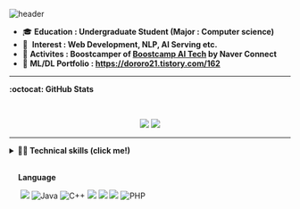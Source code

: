 ![header](https://capsule-render.vercel.app/api?type=waving&color=timeGradient&height=240&section=header&text=Failure%20is%20delay,%20but%20not%20defeat%20🔨&fontSize=36&animation=fadeIn&fontAlignY=36)

- 🎓 **Education : Undergraduate Student (Major : Computer science)**
- :balloon: &nbsp;**Interest : Web Development, NLP, AI Serving etc.**
- :eyes: **Activites : Boostcamper of [Boostcamp AI Tech](https://boostcamp.connect.or.kr/program.html) by Naver Connect**
- :notebook_with_decorative_cover: **ML/DL Portfolio :  https://dororo21.tistory.com/162**

----


<strong>:octocat: GitHub Stats</strong>

<br/>

<p align = "center">
  <img src = "https://github-readme-stats.vercel.app/api?username=JAEWOOSUN&show_icons=true&theme=radical&count_private=true&line_height=27">
  <img src = "https://github-readme-stats.vercel.app/api/top-langs/?username=JAEWOOSUN&theme=radical&langs_count=4">
</p>

----
<details>
<summary><strong>👩‍💻 Technical skills (click me!)</strong>

<br>
<br>

&nbsp;&nbsp;&nbsp;&nbsp;<strong>Language</strong>
<br>
<p align="left">
    &nbsp;&nbsp;&nbsp;&nbsp;
    <img src="https://img.shields.io/badge/python%20-%2314354C.svg?&style=for-the-badge&logo=python&logoColor=white"/>
    <img alt="Java" src="https://img.shields.io/badge/java-%23ED8B00.svg?style=for-the-badge&logo=java&logoColor=white"/>
    <img alt="C++" src="https://img.shields.io/badge/c++-%2300599C.svg?style=for-the-badge&logo=c%2B%2B&logoColor=white"/>
    <img src="https://img.shields.io/badge/javascript%20-%23323330.svg?&style=for-the-badge&logo=javascript&logoColor=%23F7DF1E"/>
    <img src="https://img.shields.io/badge/html5%20-%23E34F26.svg?&style=for-the-badge&logo=html5&logoColor=white"/>
    <img src="https://img.shields.io/badge/css3%20-%231572B6.svg?&style=for-the-badge&logo=css3&logoColor=white"/>
    <img alt="PHP" src="https://img.shields.io/badge/php-%23777BB4.svg?style=for-the-badge&logo=php&logoColor=white"/>

</p>
<br>
</summary>
&nbsp;&nbsp;&nbsp;&nbsp;<strong>Frameworks and libraries - Web</strong>
<br>
<br>
<p align="left">
    &nbsp;&nbsp;&nbsp;&nbsp;
    <img alt="Spring" src="https://img.shields.io/badge/spring-%236DB33F.svg?style=for-the-badge&logo=spring&logoColor=white"/>
    <img alt="Django" src="https://img.shields.io/badge/django-%23092E20.svg?style=for-the-badge&logo=django&logoColor=white"/>
    <img alt="jQuery" src="https://img.shields.io/badge/jquery-%230769AD.svg?style=for-the-badge&logo=jquery&logoColor=white"/>
    <img alt="MySQL" src="https://img.shields.io/badge/mysql-%2300f.svg?style=for-the-badge&logo=mysql&logoColor=white"/>
</p>
<br>
&nbsp;&nbsp;&nbsp;&nbsp;<strong>Frameworks and libraries - ML/DL</strong>
<br>
<br>
<p align="left">
    &nbsp;&nbsp;&nbsp;&nbsp;
    <img src="https://img.shields.io/badge/PyTorch%20-%23EE4C2C.svg?&style=for-the-badge&logo=PyTorch&logoColor=white" />
    <img src="https://user-images.githubusercontent.com/37205213/122739834-5369e480-d2be-11eb-8402-880dbb82ad2a.png" width="11%"/>
    <img src="https://img.shields.io/badge/pandas%20-%23150458.svg?&style=for-the-badge&logo=pandas&logoColor=white" />
    <img src="https://img.shields.io/badge/numpy%20-%23013243.svg?&style=for-the-badge&logo=numpy&logoColor=white" />
    <img alt="OpenCV" src="https://img.shields.io/badge/opencv-%23white.svg?style=for-the-badge&logo=opencv&logoColor=white"/>
</p>
<br>
&nbsp;&nbsp;&nbsp;&nbsp;<strong>etc.</strong>
<br>
<br>
<p align="left">
    &nbsp;&nbsp;&nbsp;&nbsp;
    <img alt="AWS" src="https://img.shields.io/badge/AWS-%23FF9900.svg?style=for-the-badge&logo=amazon-aws&logoColor=white"/>
    <img alt="Docker" src="https://img.shields.io/badge/docker-%230db7ed.svg?style=for-the-badge&logo=docker&logoColor=white"/>
    <img alt="Apache" src="https://img.shields.io/badge/apache-%23D42029.svg?style=for-the-badge&logo=apache&logoColor=white"/>
    <img alt="Linux" src="https://img.shields.io/badge/Linux-FCC624?style=for-the-badge&logo=linux&logoColor=black">
    <img alt="Ubuntu" src="https://img.shields.io/badge/Ubuntu-E95420?style=for-the-badge&logo=ubuntu&logoColor=white" />

</p>
</details>
